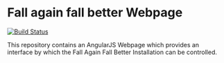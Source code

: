 # Fall again fall better Webpage

[![Build Status](https://travis-ci.org/nasoym/fall_again_webpage.png?branch=master)](https://travis-ci.org/sinangoo/fall_again_webpage)

This repository contains an AngularJS Webpage which 
provides an interface by which the Fall Again Fall Better
Installation can be controlled.

